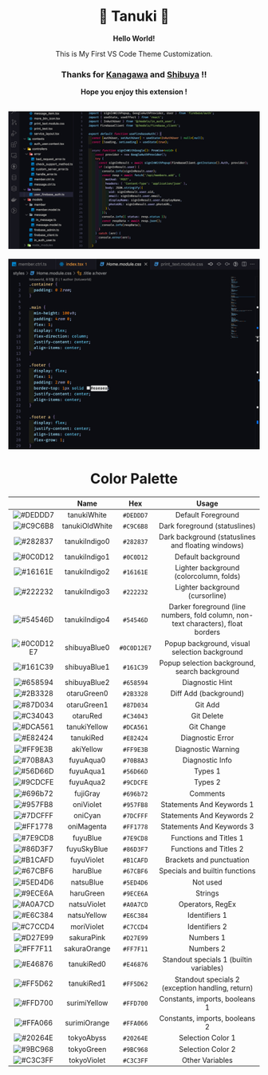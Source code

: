 <div align="center">

# 🏮 Tanuki 🏮

**Hello World!**

This is My First VS Code Theme Customization.

### Thanks for **<a href="https://github.com/rebelot/kanagawa.nvim/" target="_blank" rel="noopener">Kanagawa</a>** and **<a href="https://github.com/jeroen-meijer/shibuya" target="_blank" rel="noopener">Shibuya</a>** !!

**Hope you enjoy this extension !**

<br>

<img src="./images/view.png" alg="tanuki view1">

<br>
<br>

<img src="./images/view2.png" alg="tanuki view2">

<br>

# Color Palette

|                                                                    |      Name      |     Hex     |                                       Usage                                       |
| :----------------------------------------------------------------: | :------------: | :---------: | :-------------------------------------------------------------------------------: |
|    ![#DEDDD7](https://via.placeholder.com/15/DEDDD7/DEDDD7.png)    |  tanukiWhite   |  `#DEDDD7`  |                                Default Foreground                                 |
|    ![#C9C6B8](https://via.placeholder.com/15/C9C6B8/C9C6B8.png)    | tanukiOldWhite |  `#C9C6B8`  |                           Dark foreground (statuslines)                           |
|    ![#282837](https://via.placeholder.com/15/282837/282837.png)    | tanukiIndigo0  |  `#282837`  |                Dark background (statuslines and floating windows)                 |
|    ![#0C0D12](https://via.placeholder.com/15/0C0D12/0C0D12.png)    | tanukiIndigo1  |  `#0C0D12`  |                                Default background                                 |
|    ![#16161E](https://via.placeholder.com/15/16161E/16161E.png)    | tanukiIndigo2  |  `#16161E`  |                      Lighter background (colorcolumn, folds)                      |
|    ![#222232](https://via.placeholder.com/15/222232/222232.png)    | tanukiIndigo3  |  `#222232`  |                          Lighter background (cursorline)                          |
|    ![#54546D](https://via.placeholder.com/15/54546D/54546D.png)    | tanukiIndigo4  |  `#54546D`  | Darker foreground (line numbers, fold column, non-text characters), float borders |
| ![#0C0D12E7](https://via.placeholder.com/15/0c0d12e7/0c0d12e7.png) |  shibuyaBlue0  | `#0C0D12E7` |                   Popup background, visual selection background                   |
|    ![#161C39](https://via.placeholder.com/15/161C39/161C39.png)    |  shibuyaBlue1  |  `#161C39`  |                   Popup selection background, search background                   |
|    ![#658594](https://via.placeholder.com/15/658594/658594.png)    |  shibuyaBlue2  |  `#658594`  |                                  Diagnostic Hint                                  |
|    ![#2B3328](https://via.placeholder.com/15/2B3328/2B3328.png)    |  otaruGreen0   |  `#2B3328`  |                               Diff Add (background)                               |
|    ![#87D034](https://via.placeholder.com/15/87D034/87D034.png)    |  otaruGreen1   |  `#87D034`  |                                      Git Add                                      |
|    ![#C34043](https://via.placeholder.com/15/C34043/C34043.png)    |    otaruRed    |  `#C34043`  |                                    Git Delete                                     |
|    ![#DCA561](https://via.placeholder.com/15/DCA561/DCA561.png)    |  tanukiYellow  |  `#DCA561`  |                                    Git Change                                     |
|    ![#E82424](https://via.placeholder.com/15/E82424/E82424.png)    |   tanukiRed    |  `#E82424`  |                                 Diagnostic Error                                  |
|    ![#FF9E3B](https://via.placeholder.com/15/FF9E3B/FF9E3B.png)    |   akiYellow    |  `#FF9E3B`  |                                Diagnostic Warning                                 |
|    ![#70B8A3](https://via.placeholder.com/15/70b8a3/70b8a3.png)    |   fuyuAqua0    |  `#70B8A3`  |                                  Diagnostic Info                                  |
|    ![#56D66D](https://via.placeholder.com/15/56D66D/56D66D.png)    |   fuyuAqua1    |  `#56D66D`  |                                      Types 1                                      |
|    ![#9CDCFE](https://via.placeholder.com/15/9CDCFE/9CDCFE.png)    |   fuyuAqua2    |  `#9CDCFE`  |                                      Types 2                                      |
|    ![#696b72](https://via.placeholder.com/15/696b72/696b72.png)    |    fujiGray    |  `#696b72`  |                                     Comments                                      |
|    ![#957FB8](https://via.placeholder.com/15/957FB8/957FB8.png)    |   oniViolet    |  `#957FB8`  |                             Statements And Keywords 1                             |
|    ![#7DCFFF](https://via.placeholder.com/15/7DCFFF/7DCFFF.png)    |    oniCyan     |  `#7DCFFF`  |                             Statements And Keywords 2                             |
|    ![#FF1778](https://via.placeholder.com/15/FF1778/FF1778.png)    |   oniMagenta   |  `#FF1778`  |                             Statements And Keywords 3                             |
|    ![#7E9CD8](https://via.placeholder.com/15/7E9CD8/7E9CD8.png)    |    fuyuBlue    |  `#7E9CD8`  |                              Functions and Titles 1                               |
|    ![#86D3F7](https://via.placeholder.com/15/86D3F7/86D3F7.png)    |  fuyuSkyBlue   |  `#86D3F7`  |                              Functions and Titles 2                               |
|    ![#B1CAFD](https://via.placeholder.com/15/B1CAFD/B1CAFD.png)    |   fuyuViolet   |  `#B1CAFD`  |                             Brackets and punctuation                              |
|    ![#67CBF6](https://via.placeholder.com/15/67CBF6/67CBF6.png)    |    haruBlue    |  `#67CBF6`  |                          Specials and builtin functions                           |
|    ![#5ED4D6](https://via.placeholder.com/15/5ED4D6/5ED4D6.png)    |   natsuBlue    |  `#5ED4D6`  |                                     Not used                                      |
|    ![#9ECE6A](https://via.placeholder.com/15/9ECE6A/9ECE6A.png)    |   haruGreen    |  `#9ECE6A`  |                                      Strings                                      |
|    ![#A0A7CD](https://via.placeholder.com/15/A0A7CD/A0A7CD.png)    |  natsuViolet   |  `#A0A7CD`  |                                 Operators, RegEx                                  |
|    ![#E6C384](https://via.placeholder.com/15/E6C384/E6C384.png)    |  natsuYellow   |  `#E6C384`  |                                   Identifiers 1                                   |
|    ![#C7CCD4](https://via.placeholder.com/15/C7CCD4/C7CCD4.png)    |   moriViolet   |  `#C7CCD4`  |                                   Identifiers 2                                   |
|    ![#D27E99](https://via.placeholder.com/15/D27E99/D27E99.png)    |   sakuraPink   |  `#D27E99`  |                                     Numbers 1                                     |
|    ![#FF7F11](https://via.placeholder.com/15/FF7F11/FF7F11.png)    |  sakuraOrange  |  `#FF7F11`  |                                     Numbers 2                                     |
|    ![#E46876](https://via.placeholder.com/15/E46876/E46876.png)    |   tanukiRed0   |  `#E46876`  |                      Standout specials 1 (builtin variables)                      |
|    ![#FF5D62](https://via.placeholder.com/15/FF5D62/FF5D62.png)    |   tanukiRed1   |  `#FF5D62`  |                 Standout specials 2 (exception handling, return)                  |
|    ![#FFD700](https://via.placeholder.com/15/FFD700/FFD700.png)    |  surimiYellow  |  `#FFD700`  |                          Constants, imports, booleans 1                           |
|    ![#FFA066](https://via.placeholder.com/15/FFA066/FFA066.png)    |  surimiOrange  |  `#FFA066`  |                          Constants, imports, booleans 2                           |
|    ![#20264E](https://via.placeholder.com/15/20264E/20264E.png)    |   tokyoAbyss   |  `#20264E`  |                                 Selection Color 1                                 |
|    ![#9BC968](https://via.placeholder.com/15/9BC968/9BC968.png)    |   tokyoGreen   |  `#9BC968`  |                                 Selection Color 2                                 |
|    ![#C3C3FF](https://via.placeholder.com/15/C3C3FF/C3C3FF.png)    |  tokyoViolet   |  `#C3C3FF`  |                                  Other Variables                                  |

</div>
